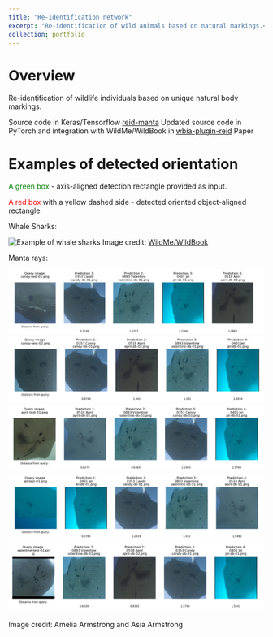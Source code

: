 ```yaml
---
title: "Re-identification network"
excerpt: "Re-identification of wild animals based on natural markings.<br/><img src='/images/portfolio-reid-manta.jpg'>"
collection: portfolio
---
```


# Overview

Re-identification of wildlife individuals based on unique natural body markings.


Source code in Keras/Tensorflow [reid-manta](https://github.com/olgamoskvyak/reid-manta)
Updated source code in PyTorch and integration with WildMe/WildBook in [wbia-plugin-reid](https://github.com/olgamoskvyak/wbia-plugin-pie-v2)
Paper


# Examples of detected orientation

<span style="color:green">A green box</span> - axis-aligned detection rectangle provided as input.

<span style="color:red">A red box</span> with a yellow dashed side - detected oriented object-aligned rectangle.

Whale Sharks:

![Example of whale sharks](/images/portfolio-reid-whale-shark.png)
Image credit: [WildMe/WildBook](https://www.wildme.org)

Manta rays:

![Example of manta rays](/images/portfolio-reid-manta-example-1.png)
![Example of manta rays](/images/portfolio-reid-manta-example-2.png)
![Example of manta rays](/images/portfolio-reid-manta-example-3.png)
![Example of manta rays](/images/portfolio-reid-manta-example-4.png)
![Example of manta rays](/images/portfolio-reid-manta-example-5.png)

Image credit: Amelia Armstrong and Asia Armstrong
